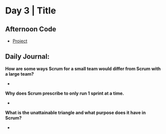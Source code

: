 # Day 3 | Title

## Afternoon Code
+ [Project](link)

## Daily Journal:

**How are some ways Scrum for a small team would differ from Scrum with a large team?**

+ 

**Why does Scrum prescribe to only run 1 sprint at a time.**

+ 

**What is the unattainable triangle and what purpose does it have in Scrum?**

+ 